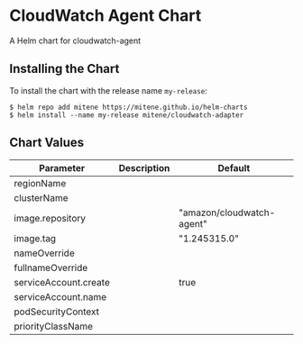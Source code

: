 CloudWatch Agent Chart
======
A Helm chart for cloudwatch-agent

## Installing the Chart

To install the chart with the release name `my-release`:

```console
$ helm repo add mitene https://mitene.github.io/helm-charts
$ helm install --name my-release mitene/cloudwatch-adapter
```

## Chart Values

| Parameter | Description | Default |
|-----|------|---------|
| regionName            | | |
| clusterName           | | |
| image.repository      | | "amazon/cloudwatch-agent" |
| image.tag             | | "1.245315.0" |
| nameOverride          | | |
| fullnameOverride      | | |
| serviceAccount.create | | true |
| serviceAccount.name   | | |
| podSecurityContext    | | |
| priorityClassName     | | |
